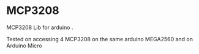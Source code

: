 # MCP3208
MCP3208 Lib for arduino .

Tested on accessing 4 MCP3208 on the same arduino MEGA2560  and on Arduino Micro 

